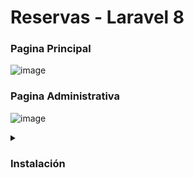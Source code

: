 # Reservas - Laravel 8

### Pagina Principal
![image](https://github.com/user-attachments/assets/123a119e-4211-4d46-ac80-d6d629fa1be8)

### Pagina Administrativa
![image](https://github.com/user-attachments/assets/d72a57fc-7047-47d3-9821-c3e77c5e78af)


<details>
 	<summary><h3>Instalación</h5></summary>
	
</details>

